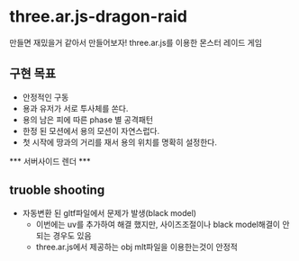 # three.ar.js-dragon-raid
만들면 재밌을거 같아서 만들어보자! three.ar.js를 이용한 몬스터 레이드 게임

## 구현 목표

* 안정적인 구동
* 용과 유저가 서로 투사체를 쏜다.
* 용의 남은 피에 따른 phase 별 공격패턴
* 한정 된 모션에서 용의 모션이 자연스럽다.
* 첫 시작에 땅과의 거리를 재서 용의 위치를 명확히 설정한다.

*** 서버사이드 렌더 ***
## truoble shooting

  * 자동변환 된 gltf파일에서 문제가 발생(black model)
    - 이번에는 uv를 추가하여 해결 했지만, 사이즈조절이나 black model해결이 안되는 경우도 있음 
    - three.ar.js에서 제공하는 obj mlt파일을 이용한는것이 안정적

